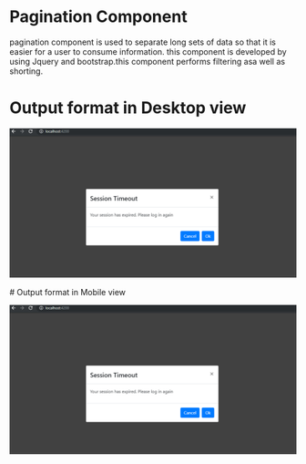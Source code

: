 # Pagination Component
pagination component is used to separate long sets of data so that it is easier for a user to consume information. this component is developed by using Jquery and bootstrap.this component performs filtering asa well as shorting.
# Output format in Desktop view
<p align='center'><img src="./timeout-desktop.PNG" /></p>
# Output format in Mobile view
<p align='center'><img src="./timeout-desktop.PNG" /></p>
